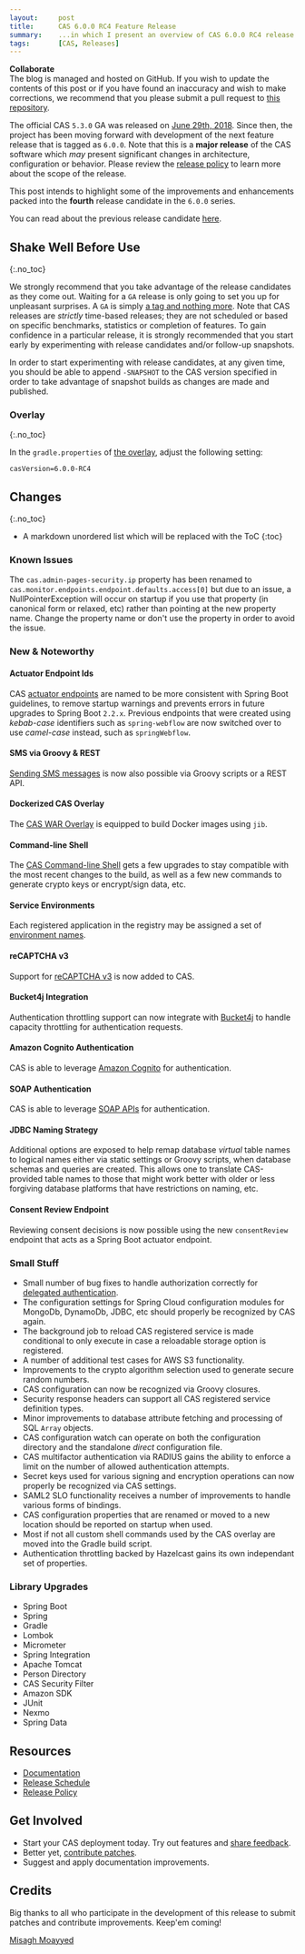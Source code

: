 ```yaml
---
layout:     post
title:      CAS 6.0.0 RC4 Feature Release
summary:    ...in which I present an overview of CAS 6.0.0 RC4 release.
tags:       [CAS, Releases]
---
```


<!--
<div class="alert alert-danger">
  <strong>WATCH OUT!</strong><br/>This post is not official yet and may be heavily edited as CAS development makes progress. <a href="https://apereo.github.io/feed.xml">Watch</a> for further updates.
</div>
-->

<div class="alert alert-success">
  <strong>Collaborate</strong><br/>The blog is managed and hosted on GitHub. If you wish to update the contents of this post or if you have found an inaccuracy and wish to make corrections, we recommend that you please submit a pull request to <a href="https://github.com/apereo/apereo.github.io">this repository</a>.
</div>

The official CAS `5.3.0` GA was released on [June 29th, 2018](https://github.com/apereo/cas/releases/tag/v5.3.0). Since then, the project has been moving forward with development of the next feature release that is tagged as `6.0.0`. Note that this is a **major release** of the CAS software which *may* present significant changes in architecture, configuration or behavior. Please review the [release policy](https://apereo.github.io/cas/developer/Release-Policy.html) to learn more about the scope of the release.

This post intends to highlight some of the improvements and enhancements packed into the **fourth** release candidate in the `6.0.0` series.

You can read about the previous release candidate [here](https://apereo.github.io/2018/10/26/600rc3-release/).

## Shake Well Before Use
{:.no_toc}

We strongly recommend that you take advantage of the release candidates as they come out. Waiting for a `GA` release is only going to set you up for unpleasant surprises. A `GA` is simply [a tag and nothing more](https://apereo.github.io/2017/03/08/the-myth-of-ga-rel/). Note that CAS releases are *strictly* time-based releases; they are not scheduled or based on specific benchmarks, statistics or completion of features. To gain confidence in a particular release, it is strongly recommended that you start early by experimenting with release candidates and/or follow-up snapshots.

In order to start experimenting with release candidates, at any given time, you should be able to append `-SNAPSHOT` to the CAS version specified in order to take advantage of snapshot builds as changes are made and published.

### Overlay
{:.no_toc}

In the `gradle.properties` of [the overlay](https://github.com/apereo/cas-overlay-template), adjust the following setting:

```properties
casVersion=6.0.0-RC4
```

## Changes
{:.no_toc}

* A markdown unordered list which will be replaced with the ToC
{:toc}
### Known Issues
The ```cas.admin-pages-security.ip``` property has been renamed to ```cas.monitor.endpoints.endpoint.defaults.access[0]``` but due to an issue, a NullPointerException will occur on startup if you use that property (in canonical form or relaxed, etc) rather than pointing at the new property name. Change the property name or don't use the property in order to avoid the issue. 

### New & Noteworthy

#### Actuator Endpoint Ids

CAS [actuator endpoints](https://apereo.github.io/cas/development/installation/Monitoring-Statistics.html) are named to be more consistent with Spring Boot guidelines, to remove startup warnings and prevents errors in future upgrades to Spring Boot `2.2.x`. Previous endpoints that were created using *kebab-case* identifiers such as `spring-webflow` are now switched over to use *camel-case* instead, such as `springWebflow`.

#### SMS via Groovy & REST

[Sending SMS messages](https://apereo.github.io/cas/development/installation/SMS-Messaging-Configuration.html) is now also possible via Groovy scripts or a REST API.

#### Dockerized CAS Overlay

The [CAS WAR Overlay](https://github.com/apereo/cas-overlay-template) is equipped to build Docker images using `jib`.

#### Command-line Shell

The [CAS Command-line Shell](https://apereo.github.io/cas/development/installation/Configuring-Commandline-Shell.html) gets a few upgrades to stay compatible with the most recent changes to the build, as well as a few new commands to generate crypto keys or encrypt/sign data, etc.

#### Service Environments

Each registered application in the registry may be assigned a set of [environment names](https://apereo.github.io/cas/development/services/Configuring-Service-Environments.html).

#### reCAPTCHA v3

Support for [reCAPTCHA v3](https://apereo.github.io/cas/development/integration/Configuring-Google-reCAPTCHA.html) is now added to CAS.

#### Bucket4j Integration

Authentication throttling support can now integrate with [Bucket4j](https://apereo.github.io/cas/development/installation/Configuring-Authentication-Throttling.html) to handle capacity throttling for authentication requests.

#### Amazon Cognito Authentication

CAS is able to leverage [Amazon Cognito](https://apereo.github.io/cas/development/installation/AWS-Cognito-Authentication.html) for authentication.

#### SOAP Authentication

CAS is able to leverage [SOAP APIs](https://apereo.github.io/cas/development/installation/SOAP-Authentication.html) for authentication.

#### JDBC Naming Strategy

Additional options are exposed to help remap database *virtual* table names to logical names either via static settings or Groovy scripts, 
when database schemas and queries are created. This allows one to translate CAS-provided table names to those that might work better 
with older or less forgiving database platforms that have restrictions on naming, etc.

#### Consent Review Endpoint

Reviewing consent decisions is now possible using the new `consentReview` endpoint that acts as a Spring Boot actuator endpoint.

### Small Stuff

- Small number of bug fixes to handle authorization correctly for [delegated authentication](https://apereo.github.io/cas/development/integration/Delegate-Authentication.html).
- The configuration settings for Spring Cloud configuration modules for MongoDb, DynamoDb, JDBC, etc should properly be recognized by CAS again.
- The background job to reload CAS registered service is made conditional to only execute in case a reloadable storage option is registered.
- A number of additional test cases for AWS S3 functionality.
- Improvements to the crypto algorithm selection used to generate secure random numbers.
- CAS configuration can now be recognized via Groovy closures.
- Security response headers can support all CAS registered service definition types.
- Minor improvements to database attribute fetching and processing of SQL `Array` objects.
- CAS configuration watch can operate on both the configuration directory and the standalone *direct* configuration file.
- CAS multifactor authentication via RADIUS gains the ability to enforce a limit on the number of allowed authentication attempts.
- Secret keys used for various signing and encryption operations can now properly be recognized via CAS settings.
- SAML2 SLO functionality receives a number of improvements to handle various forms of bindings.
- CAS configuration properties that are renamed or moved to a new location should be reported on startup when used.
- Most if not all custom shell commands used by the CAS overlay are moved into the Gradle build script.
- Authentication throttling backed by Hazelcast gains its own independant set of properties.

### Library Upgrades

- Spring Boot
- Spring
- Gradle
- Lombok
- Micrometer
- Spring Integration
- Apache Tomcat
- Person Directory
- CAS Security Filter
- Amazon SDK
- JUnit
- Nexmo
- Spring Data

## Resources

- [Documentation](https://apereo.github.io/cas/development/)
- [Release Schedule](https://github.com/apereo/cas/milestones)
- [Release Policy](https://apereo.github.io/cas/developer/Release-Policy.html)

## Get Involved

- Start your CAS deployment today. Try out features and [share feedback](https://apereo.github.io/cas/Mailing-Lists.html).
- Better yet, [contribute patches](https://apereo.github.io/cas/developer/Contributor-Guidelines.html).
- Suggest and apply documentation improvements.

## Credits

Big thanks to all who participate in the development of this release to submit patches and contribute improvements. Keep'em coming!

[Misagh Moayyed](https://fawnoos.com)
